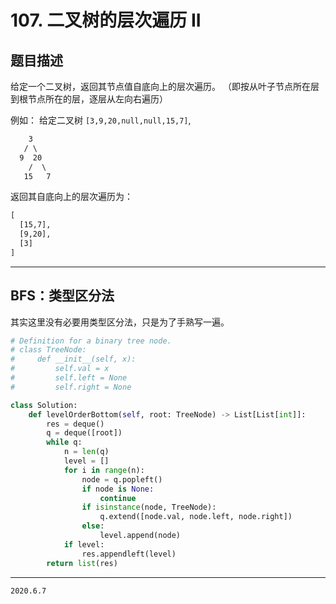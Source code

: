 # 107. 二叉树的层次遍历 II

## 题目描述

给定一个二叉树，返回其节点值自底向上的层次遍历。 （即按从叶子节点所在层到根节点所在的层，逐层从左向右遍历）

例如：
给定二叉树 `[3,9,20,null,null,15,7]`,

```txt
    3
   / \
  9  20
    /  \
   15   7
```

返回其自底向上的层次遍历为：

```txt
[
  [15,7],
  [9,20],
  [3]
]
```

---

## BFS：类型区分法

其实这里没有必要用类型区分法，只是为了手熟写一遍。

```python
# Definition for a binary tree node.
# class TreeNode:
#     def __init__(self, x):
#         self.val = x
#         self.left = None
#         self.right = None

class Solution:
    def levelOrderBottom(self, root: TreeNode) -> List[List[int]]:
        res = deque()
        q = deque([root])
        while q:
            n = len(q)
            level = []
            for i in range(n):
                node = q.popleft()
                if node is None:
                    continue
                if isinstance(node, TreeNode):
                    q.extend([node.val, node.left, node.right])
                else:
                    level.append(node)
            if level:
                res.appendleft(level)
        return list(res)

```

---

`2020.6.7`
